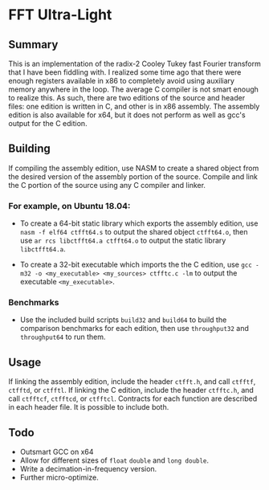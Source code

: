# FFT Ultra-Light

## Summary

This is an implementation of the radix-2 Cooley Tukey fast Fourier transform that I have been fiddling with. I realized some time ago that there were enough registers available in x86 to completely avoid using auxiliary memory anywhere in the loop. The average C compiler is not smart enough to realize this. As such, there are two editions of the source and header files: one edition is written in C, and other is in x86 assembly. The assembly edition is also available for x64, but it does not perform as well as gcc's output for the C edition.

## Building

If compiling the assembly edition, use NASM to create a shared object from the desired version of the assembly portion of the source. Compile and link the C portion of the source using any C compiler and linker.

### For example, on Ubuntu 18.04:

- To create a 64-bit static library which exports the assembly edition, use `nasm -f elf64 ctfft64.s` to output the shared object `ctfft64.o`, then use `ar rcs libctfft64.a ctfft64.o` to output the static library `libctfft64.a`.

- To create a 32-bit executable which imports the the C edition, use `gcc -m32 -o <my_executable> <my_sources> ctfftc.c -lm` to output the executable `<my_executable>`.

### Benchmarks

- Use the included build scripts `build32` and `build64` to build the comparison benchmarks for each edition, then use `throughput32` and `throughput64` to run them.

## Usage

If linking the assembly edition, include the header `ctfft.h`, and call `ctfftf`, `ctfftd`, or `ctfftl`. If linking the C edition, include the header `ctfftc.h`, and call `ctfftcf`, `ctfftcd`, or `ctfftcl`.  Contracts for each function are described in each header file. It is possible to include both.

## Todo

- Outsmart GCC on x64
- Allow for different sizes of `float` `double` and `long double`.
- Write a decimation-in-frequency version.
- Further micro-optimize.
